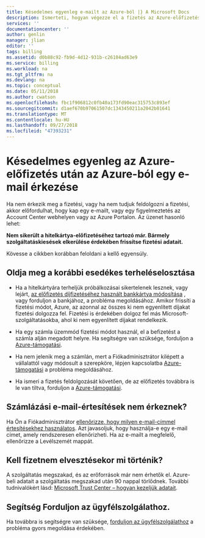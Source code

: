 ```yaml
---
title: Késedelmes egyenleg e-mailt az Azure-ból |} A Microsoft Docs
description: Ismerteti, hogyan végezze el a fizetés az Azure-előfizetése van egy korábbi esedékes terheléselosztása
services: ''
documentationcenter: ''
author: genlin
manager: jlian
editor: ''
tags: billing
ms.assetid: d0b88c92-fb9d-4d12-931b-c26104ad63e9
ms.service: billing
ms.workload: na
ms.tgt_pltfrm: na
ms.devlang: na
ms.topic: conceptual
ms.date: 05/11/2018
ms.author: cwatson
ms.openlocfilehash: fbc1f906812c0fb40a173fd90eac315753c893ef
ms.sourcegitcommit: d1aef670b97061507dc1343450211a2042b01641
ms.translationtype: MT
ms.contentlocale: hu-HU
ms.lasthandoff: 09/27/2018
ms.locfileid: "47393231"
---
```

# <a name="resolve-past-due-balance-for-your-azure-subscription-after-getting-an-email-from-azure"></a>Késedelmes egyenleg az Azure-előfizetés után az Azure-ból egy e-mail érkezése

Ha nem érkezik meg a fizetési, vagy ha nem tudjuk feldolgozni a fizetési, akkor előfordulhat, hogy kap egy e-mailt, vagy egy figyelmeztetés az Account Center webhelyen vagy az Azure Portalon. Az üzenet hasonló lehet:

**Nem sikerült a hitelkártya-előfizetéséhez tartozó már. Bármely szolgáltatáskiesések elkerülése érdekében frissítse fizetési adatait.**

Kövesse a cikkben korábban feloldani a kellő egyensúly.

## <a name="resolve-the-past-due-balance"></a>Oldja meg a korábbi esedékes terheléselosztása

* Ha a hitelkártyára terheljük próbálkozásai sikertelenek lesznek, vagy lejárt, [az előfizetés díjfizetéséhez használt bankkártya módosítása](billing-how-to-change-credit-card.md) , vagy forduljon a bankjához, a probléma megoldásához. Amikor frissíti a fizetési módot, Azure, az azonnal az összes ki nem egyenlített díjakat fizetési dolgozza fel. Fizetési is érdekében dolgoz fel más Microsoft-szolgáltatásokba, ahol ki nem egyenlített díjakat rendelkezik.

* Ha egy számla üzemmód fizetési módot használ, el a befizetést a számla alján megadott helyre. Ha segítségre van szüksége, forduljon a [Azure-támogatási](https://portal.azure.com/#blade/Microsoft_Azure_Support/HelpAndSupportBlade).

* Ha nem jelenik meg a számlán, mert a Fiókadminisztrátor kilépett a vállalattól vagy módosult a szerepköre, lépjen kapcsolatba [Azure-támogatási](https://portal.azure.com/#blade/Microsoft_Azure_Support/HelpAndSupportBlade) a probléma megoldásához.

* Ha ismeri a fizetés feldolgozását követően, de az előfizetés továbbra is le van tiltva, forduljon a [Azure-támogatási](https://portal.azure.com/#blade/Microsoft_Azure_Support/HelpAndSupportBlade).

## <a name="not-getting-billing-email-notifications"></a>Számlázási e-mail-értesítések nem érkeznek?

Ha Ön a Fiókadminisztrátor [ellenőrizze, hogy milyen e-mail-címmel értesítésekhez használatos](billing-how-to-change-azure-account-profile.md). Azt javasoljuk, hogy használja-e egy e-mail címet, amely rendszeresen ellenőrizheti. Ha az e-mailt a megfelelő, ellenőrizze a Levélszemét mappát.

## <a name="if-i-forget-to-pay-what-happens"></a>Kell fizetnem elvesztésekor mi történik?

A szolgáltatás megszakad, és az erőforrások már nem érhetők el. Azure-beli adatait a szolgáltatás megszakad után 90 nappal törlődnek. További tudnivalókért lásd: [Microsoft Trust Center – hogyan kezeljük adatait](https://go.microsoft.com/fwLink/p/?LinkID=822930&clcid=0x409).

## <a name="need-help-contact-support"></a>Segítség Forduljon az ügyfélszolgálathoz.

Ha továbbra is segítségre van szüksége, [forduljon az ügyfélszolgálathoz](https://portal.azure.com/?#blade/Microsoft_Azure_Support/HelpAndSupportBlade) a probléma gyors megoldása érdekében.
